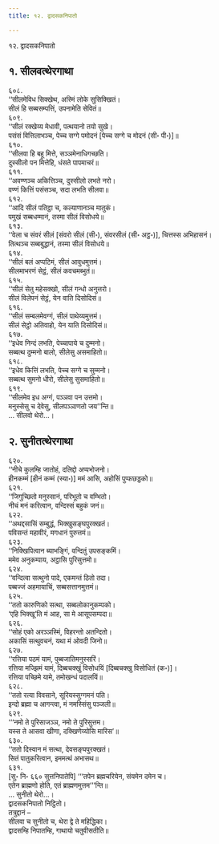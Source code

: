 ```yaml
---
title: १२. द्वादसकनिपातो

---
```

१२. द्वादसकनिपातो  


## १. सीलवत्थेरगाथा

६०८.  
‘‘सीलमेविध सिक्खेथ, अस्मिं लोके सुसिक्खितं।  
सीलं हि सब्बसम्पत्तिं, उपनामेति सेवितं॥  
६०९.  
‘‘सीलं रक्खेय्य मेधावी, पत्थयानो तयो सुखे।  
पसंसं वित्तिलाभञ्च, पेच्च सग्गे पमोदनं [पेच्च सग्गे च मोदनं (सी॰ पी॰)]॥  
६१०.  
‘‘सीलवा हि बहू मित्ते, सञ्ञमेनाधिगच्छति।  
दुस्सीलो पन मित्तेहि, धंसते पापमाचरं॥  
६११.  
‘‘अवण्णञ्च अकित्तिञ्च, दुस्सीलो लभते नरो।  
वण्णं कित्तिं पसंसञ्च, सदा लभति सीलवा॥  
६१२.  
‘‘आदि सीलं पतिट्ठा च, कल्याणानञ्च मातुकं।  
पमुखं सब्बधम्मानं, तस्मा सीलं विसोधये॥  
६१३.  
‘‘वेला च संवरं सीलं [संवरो सीलं (सी॰), संवरसीलं (सी॰ अट्ठ॰)], चित्तस्स अभिहासनं।  
तित्थञ्च सब्बबुद्धानं, तस्मा सीलं विसोधये॥  
६१४.  
‘‘सीलं बलं अप्पटिमं, सीलं आवुधमुत्तमं।  
सीलमाभरणं सेट्ठं, सीलं कवचमब्भुतं॥  
६१५.  
‘‘सीलं सेतु महेसक्खो, सीलं गन्धो अनुत्तरो।  
सीलं विलेपनं सेट्ठं, येन वाति दिसोदिसं॥  
६१६.  
‘‘सीलं सम्बलमेवग्गं, सीलं पाथेय्यमुत्तमं।  
सीलं सेट्ठो अतिवाहो, येन याति दिसोदिसं॥  
६१७.  
‘‘इधेव निन्दं लभति, पेच्चापाये च दुम्मनो।  
सब्बत्थ दुम्मनो बालो, सीलेसु असमाहितो॥  
६१८.  
‘‘इधेव कित्तिं लभति, पेच्च सग्गे च सुम्मनो।  
सब्बत्थ सुमनो धीरो, सीलेसु सुसमाहितो॥  
६१९.  
‘‘सीलमेव इध अग्गं, पञ्ञवा पन उत्तमो।  
मनुस्सेसु च देवेसु, सीलपञ्ञाणतो जय’’न्ति॥  
… सीलवो थेरो…।  


## २. सुनीतत्थेरगाथा

६२०.  
‘‘नीचे कुलम्हि जातोहं, दलिद्दो अप्पभोजनो।  
हीनकम्मं [हीनं कम्मं (स्या॰)] ममं आसि, अहोसिं पुप्फछड्डको॥  
६२१.  
‘‘जिगुच्छितो मनुस्सानं, परिभूतो च वम्भितो।  
नीचं मनं करित्वान, वन्दिस्सं बहुकं जनं॥  
६२२.  
‘‘अथद्दसासिं सम्बुद्धं, भिक्खुसङ्घपुरक्खतं।  
पविसन्तं महावीरं, मगधानं पुरुत्तमं॥  
६२३.  
‘‘निक्खिपित्वान ब्याभङ्गिं, वन्दितुं उपसङ्कमिं।  
ममेव अनुकम्पाय, अट्ठासि पुरिसुत्तमो॥  
६२४.  
‘‘वन्दित्वा सत्थुनो पादे, एकमन्तं ठितो तदा।  
पब्बज्जं अहमायाचिं, सब्बसत्तानमुत्तमं॥  
६२५.  
‘‘ततो कारुणिको सत्था, सब्बलोकानुकम्पको।  
‘एहि भिक्खू’ति मं आह, सा मे आसूपसम्पदा॥  
६२६.  
‘‘सोहं एको अरञ्ञस्मिं, विहरन्तो अतन्दितो।  
अकासिं सत्थुवचनं, यथा मं ओवदी जिनो॥  
६२७.  
‘‘रत्तिया पठमं यामं, पुब्बजातिमनुस्सरिं।  
रत्तिया मज्झिमं यामं, दिब्बचक्खुं विसोधयिं [दिब्बचक्खु विसोधितं (क॰)]।  
रत्तिया पच्छिमे यामे, तमोखन्धं पदालयिं॥  
६२८.  
‘‘ततो रत्या विवसाने, सूरियस्सुग्गमनं पति।  
इन्दो ब्रह्मा च आगन्त्वा, मं नमस्सिंसु पञ्जली॥  
६२९.  
‘‘‘नमो ते पुरिसाजञ्ञ, नमो ते पुरिसुत्तम।  
यस्स ते आसवा खीणा, दक्खिणेय्योसि मारिस’॥  
६३०.  
‘‘ततो दिस्वान मं सत्था, देवसङ्घपुरक्खतं।  
सितं पातुकरित्वान, इममत्थं अभासथ॥  
६३१.  
[सु॰ नि॰ ६६० सुत्तनिपातेपि] ‘‘‘तपेन ब्रह्मचरियेन, संयमेन दमेन च।  
एतेन ब्राह्मणो होति, एतं ब्राह्मणमुत्तम’’’न्ति॥  
… सुनीतो थेरो…।  
द्वादसकनिपातो निट्ठितो।  
तत्रुद्दानं –  
सीलवा च सुनीतो च, थेरा द्वे ते महिद्धिका।  
द्वादसम्हि निपातम्हि, गाथायो चतुवीसतीति॥  